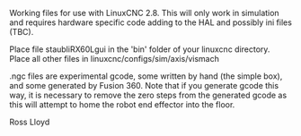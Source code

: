 
Working files for use with LinuxCNC 2.8. This will only work in simulation and requires hardware specific code adding to the HAL and possibly ini files (TBC).

Place file staubliRX60Lgui in the 'bin' folder of your linuxcnc directory.
Place all other files in linuxcnc/configs/sim/axis/vismach

.ngc files are experimental gcode, some written by hand (the simple box), and some generated by Fusion 360. Note that if you generate gcode this way, it is necessary to remove the zero steps from the generated gcode as this will attempt to home the robot end effector into the floor.

Ross Lloyd
